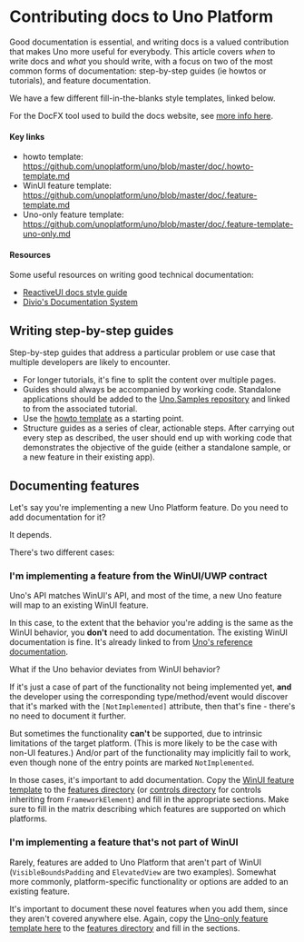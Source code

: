 # Contributing docs to Uno Platform

Good documentation is essential, and writing docs is a valued contribution that makes Uno more useful for everybody. This article covers *when* to write docs and *what* you should write, with a focus on two of the most common forms of documentation: step-by-step guides (ie howtos or tutorials), and feature documentation.

We have a few different fill-in-the-blanks style templates, linked below.

For the DocFX tool used to build the docs website, see [more info here](docfx.md).

#### Key links

 * howto template: https://github.com/unoplatform/uno/blob/master/doc/.howto-template.md
 * WinUI feature template: https://github.com/unoplatform/uno/blob/master/doc/.feature-template.md
 * Uno-only feature template: https://github.com/unoplatform/uno/blob/master/doc/.feature-template-uno-only.md

#### Resources

Some useful resources on writing good technical documentation:

 * [ReactiveUI docs style guide](https://www.reactiveui.net/contribute/content-style-guide/)
 * [Divio's Documentation System](https://documentation.divio.com/)

## Writing step-by-step guides

Step-by-step guides that address a particular problem or use case that multiple developers are likely to encounter. 

 * For longer tutorials, it's fine to split the content over multiple pages.
 * Guides should always be accompanied by working code. Standalone applications should be added to the [Uno.Samples repository](https://github.com/unoplatform/Uno.Samples) and linked to from the associated tutorial.
 * Use the [howto template](https://github.com/unoplatform/uno/blob/master/doc/.howto-template.md) as a starting point.
 * Structure guides as a series of clear, actionable steps. After carrying out every step as described, the user should end up with working code that demonstrates the objective of the guide (either a standalone sample, or a new feature in their existing app).

## Documenting features

Let's say you're implementing a new Uno Platform feature. Do you need to add documentation for it?

It depends.

There's two different cases:

### I'm implementing a feature from the WinUI/UWP contract

Uno's API matches WinUI's API, and most of the time, a new Uno feature will map to an existing WinUI feature.

In this case, to the extent that the behavior you're adding is the same as the WinUI behavior, you **don't** need to add documentation. The existing WinUI documentation is fine. It's already linked to from [Uno's reference documentation](../implemented-views.md).

What if the Uno behavior deviates from WinUI behavior?

If it's just a case of part of the functionality not being implemented yet, **and** the developer using the corresponding type/method/event would discover that it's marked with the `[NotImplemented]` attribute, then that's fine - there's no need to document it further.

But sometimes the functionality **can't** be supported, due to intrinsic limitations of the target platform. (This is more likely to be the case with non-UI features.) And/or part of the functionality may implicitly fail to work, even though none of the entry points are marked `NotImplemented`. 

In those cases, it's important to add documentation. Copy the [WinUI feature template](https://github.com/unoplatform/uno/blob/master/doc/.feature-template.md) to the [features directory](https://github.com/unoplatform/uno/tree/master/doc/articles/features) (or [controls directory](https://github.com/unoplatform/uno/tree/master/doc/articles/controls) for controls inheriting from `FrameworkElement`) and fill in the appropriate sections. Make sure to fill in the matrix describing which features are supported on which platforms.

### I'm implementing a feature that's not part of WinUI

Rarely, features are added to Uno Platform that aren't part of WinUI (`VisibleBoundsPadding` and `ElevatedView` are two examples). Somewhat more commonly, platform-specific functionality or options are added to an existing feature.

It's important to document these novel features when you add them, since they aren't covered anywhere else. Again, copy the [Uno-only feature template here](https://github.com/unoplatform/uno/blob/master/doc/.feature-template-uno-only.md) to the [features directory](https://github.com/unoplatform/uno/tree/master/doc/articles/features) and fill in the sections.
